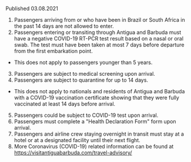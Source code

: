 Published 03.08.2021
1. Passengers arriving from or who have been in Brazil or South Africa in the past 14 days are not allowed to enter.
2. Passengers entering or transiting through Antigua and Barbuda must have a negative COVID-19 RT-PCR test result based on a nasal or oral swab. The test must have been taken at most 7 days before departure from the first embarkation point.
- This does not apply to passengers younger than 5 years.
3. Passengers are subject to medical screening upon arrival.
4. Passengers are subject to quarantine for up to 14 days.
- This does not apply to nationals and residents of Antigua and Barbuda with a COVID-19 vaccination certificate showing that they were fully vaccinated at least 14 days before arrival.
5. Passengers could be subject to COVID-19 test upon arrival.
6. Passengers must complete a "Health Declaration Form" form upon arrival.
7. Passengers and airline crew staying overnight in transit must stay at a hotel or at a designated facility until their next flight.
8. More Coronavirus (COVID-19) related information can be found at <a href="https://visitantiguabarbuda.com/travel-advisory/">https://visitantiguabarbuda.com/travel-advisory/</a>